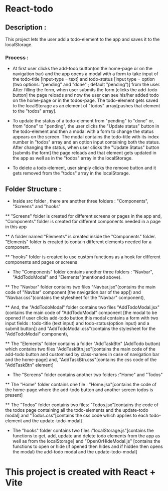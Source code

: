 # React-todo

## Description : 
This project lets the user add a todo-element to the app and saves it to the localStorage.

### Process :

* At first user clicks the add-todo button(on the home-page or on the navigation bar) and the app opens a modal with a form to take input of the todo-title [input-type = text] and todo-status [input type = option (two options: "pending" and "done" ; default "pending")] from the user. After filling the form, when user submits the form [clicks the add-todo button] the page reloads and now the user can see his/her added todo on the home-page or in the todos-page. The todo-element gets saved to the localStorage as an element of  "todos" array[pushes that element to the "todos" array].

* To update the status of a todo-element from "pending" to "done" or, from "done" to "pending", the user clicks the "Update status" button in the todo-element and then a modal with a form to change the status appears on the screen. The modal contains the todo-title with its index number in "todos" array and an option input containing both the status. After changing the status, when user clicks the "Update Status" button [submits the form] the page reloads and that element gets updated in the app as well as in the "todos" array in the localStorage.

* To delete a todo-element, user simply clicks the remove button and it gets removed from the "todos" array in the localStorage.



## Folder Structure : 

* Inside src folder , there are another three folders : "Components", "Screens" and "hooks" 

** "Screens" folder is created for different screens or pages in the app
and, "Components"  folder is created for different components needed in a page in this app

** A folder named "Elements" is created inside the "Components" folder.
"Elements" folder is created to contain different elements needed for a component.

** "hooks" folder is created to use custom functions as a hook for different components and pages or screens

* The "Components" folder contains another three  folders : "Navbar", "AddTodoModal" and "Elements"(mentioned above).

** The "Navbar" folder contains two files "Navbar.jsx"(contains the main code of "Navbar" component [the navigation bar of the app]) and "Navbar.css"(contains the stylesheet for the "Navbar" component),

** And, the "AddTodoModal" folder contains two files "AddTodoModal.jsx"(contains the main code of "AddTodoModal" component [the modal to be opened if user clicks add-todo button,this modal contains a form with two input fields : todo-title (text input) and todo-status(option input) and a submit button]) and "AddTodoModal.css"(contains the stylesheet for the "AddTodoModal" component),

** The "Elements" folder contains a folder "AddTaskBtn" (AddTodo button) which contains two files "AddTaskBtn.jsx"[contains the main code of the add-todo button and customised by  class-names in case of navigation bar and the home-page] and, "AddTaskBtn.css"[contains the css code of the "AddTaskBtn" element]

* The "Screens" folder contains another two folders :"Home" and "Todos"

** The "Home" folder contains one file : "Home.jsx"[contains the code of the home-page where the add-todo button and another screen todos is present]

** The "Todos" folder contains two files: "Todos.jsx"[contains the code of the todos page containing all the todo-elements and the update-todo modal] and "Todos.css"[contains the css code which applies to each todo-element and the update-todo-modal]

* The "hooks" folder contains two files :"localStorage.js"[contains the functions to get, add, update and delete todo elements from the app as well as from the localStorage] and "OpenOrHideModal.js" [contains the functions to open or hide (if opened then hides and if hidden then opens the modal) the add-todo modal and the update-todo-modal]









































# This project is created with  React + Vite

